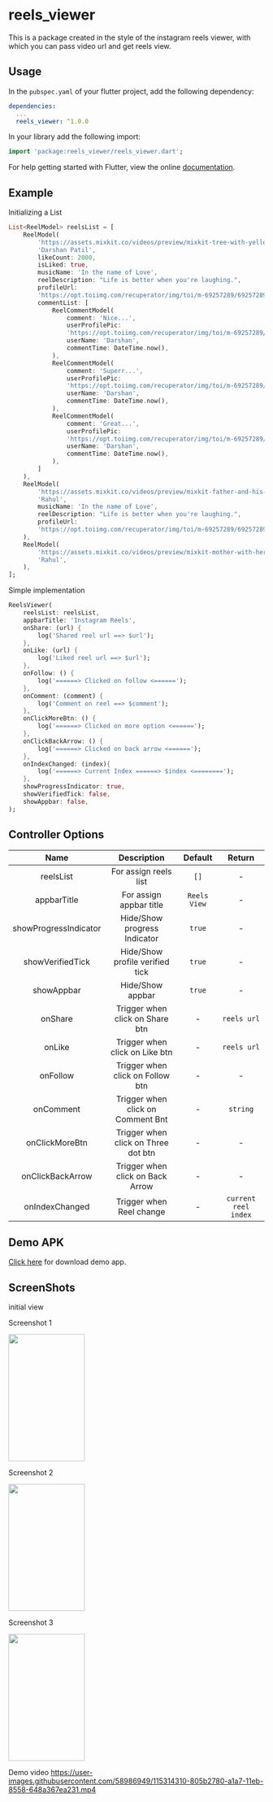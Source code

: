 # reels_viewer

[comment]: <> (<a href="https://www.buymeacoffee.com/hslbetto" target="_blank"><img src="https://cdn.buymeacoffee.com/buttons/v2/default-blue.png" alt="Buy Me A Beer" style="width: 150px !important;"></a>)

This is a package created in the style of the instagram reels viewer, with which you can pass video url and get reels view.

## Usage

In the `pubspec.yaml` of your flutter project, add the following dependency:

```yaml
dependencies:
  ...
  reels_viewer: ^1.0.0
```

In your library add the following import:

```dart
import 'package:reels_viewer/reels_viewer.dart';
```

For help getting started with Flutter, view the online [documentation](https://flutter.io/).

## Example

Initializing a List

```dart
List<ReelModel> reelsList = [
    ReelModel(
        'https://assets.mixkit.co/videos/preview/mixkit-tree-with-yellow-flowers-1173-large.mp4',
        'Darshan Patil',
        likeCount: 2000,
        isLiked: true,
        musicName: 'In the name of Love',
        reelDescription: "Life is better when you're laughing.",
        profileUrl:
        'https://opt.toiimg.com/recuperator/img/toi/m-69257289/69257289.jpg',
        commentList: [
            ReelCommentModel(
                comment: 'Nice...',
                userProfilePic:
                'https://opt.toiimg.com/recuperator/img/toi/m-69257289/69257289.jpg',
                userName: 'Darshan',
                commentTime: DateTime.now(),
            ),
            ReelCommentModel(
                comment: 'Superr...',
                userProfilePic:
                'https://opt.toiimg.com/recuperator/img/toi/m-69257289/69257289.jpg',
                userName: 'Darshan',
                commentTime: DateTime.now(),
            ),
            ReelCommentModel(
                comment: 'Great...',
                userProfilePic:
                'https://opt.toiimg.com/recuperator/img/toi/m-69257289/69257289.jpg',
                userName: 'Darshan',
                commentTime: DateTime.now(),
            ),
        ]
    ),
    ReelModel(
        'https://assets.mixkit.co/videos/preview/mixkit-father-and-his-little-daughter-eating-marshmallows-in-nature-39765-large.mp4',
        'Rahul',
        musicName: 'In the name of Love',
        reelDescription: "Life is better when you're laughing.",
        profileUrl:
        'https://opt.toiimg.com/recuperator/img/toi/m-69257289/69257289.jpg',
    ),
    ReelModel(
        'https://assets.mixkit.co/videos/preview/mixkit-mother-with-her-little-daughter-eating-a-marshmallow-in-nature-39764-large.mp4',
        'Rahul',
    ),
];

```

Simple implementation

```dart
ReelsViewer(
    reelsList: reelsList,
    appbarTitle: 'Instagram Reels',
    onShare: (url) {
        log('Shared reel url ==> $url');
    },
    onLike: (url) {
        log('Liked reel url ==> $url');
    },
    onFollow: () {
        log('======> Clicked on follow <======');
    },
    onComment: (comment) {
        log('Comment on reel ==> $comment');
    },
    onClickMoreBtn: () {
        log('======> Clicked on more option <======');
    },
    onClickBackArrow: () {
        log('======> Clicked on back arrow <======');
    },
    onIndexChanged: (index){
        log('======> Current Index ======> $index <========');
    },
    showProgressIndicator: true,
    showVerifiedTick: false,
    showAppbar: false,
);
```

## Controller Options

|          Name         |           Description               |   Default    |        Return        |
| :-------------------: | :---------------------------------: | :----------: | :------------------: |
| reelsList             | For assign reels list               |     `[]`     |          -           |
| appbarTitle           | For assign appbar title             | `Reels View` |          -           |
| showProgressIndicator | Hide/Show progress Indicator        |    `true`    |          -           |
| showVerifiedTick      | Hide/Show profile verified tick     |    `true`    |          -           |
| showAppbar            | Hide/Show appbar                    |    `true`    |          -           |
| onShare               | Trigger when click on Share btn     |      -       |      `reels url`     |
| onLike                | Trigger when click on Like btn      |      -       |      `reels url`     |
| onFollow              | Trigger when click on Follow btn    |      -       |          -           |
| onComment             | Trigger when click on Comment Bnt   |      -       |       `string`       |
| onClickMoreBtn        | Trigger when click on Three dot btn |      -       |          -           |
| onClickBackArrow      | Trigger when click on Back Arrow    |      -       |          -           |   
| onIndexChanged        | Trigger when Reel change            |      -       | `current reel index` |

## Demo APK

[Click here](https://github.com/patildarshan66/reels_viewer/blob/master/demo_apk/demo.apk) for download demo app.

## ScreenShots

initial view

Screenshot 1
<p float="left"> 
<img src="https://github.com/patildarshan66/reels_viewer/blob/master/screenshots/screenshot_1.jpg" width="150" height="250">
</p>  

Screenshot 2
<p float="left"> 
<img src="https://github.com/patildarshan66/reels_viewer/blob/master/screenshots/screenshot_2.jpg" width="150" height="250">
</p>  

Screenshot 3
<p float="left"> 
<img src="https://github.com/patildarshan66/reels_viewer/blob/master/screenshots/screenshot_3.jpg" width="150" height="250">
</p>  

Demo video
https://user-images.githubusercontent.com/58986949/115314310-805b2780-a1a7-11eb-8558-648a367ea231.mp4

